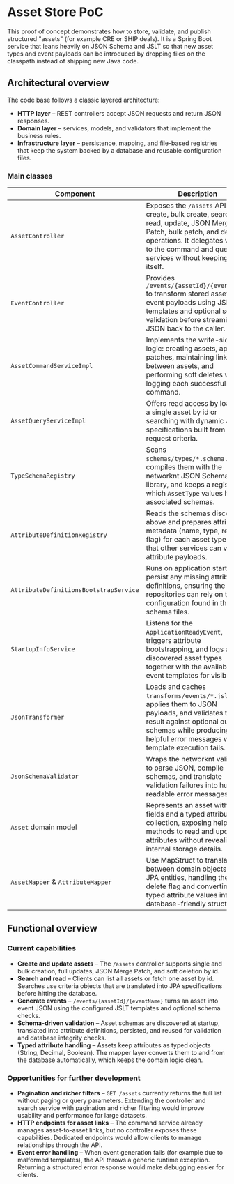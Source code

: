 # Asset Store PoC

This proof of concept demonstrates how to store, validate, and publish structured "assets" (for example CRE or SHIP deals).
It is a Spring Boot service that leans heavily on JSON Schema and JSLT so that new asset types and event payloads can be
introduced by dropping files on the classpath instead of shipping new Java code.

## Architectural overview

The code base follows a classic layered architecture:

* **HTTP layer** – REST controllers accept JSON requests and return JSON responses.
* **Domain layer** – services, models, and validators that implement the business rules.
* **Infrastructure layer** – persistence, mapping, and file-based registries that keep the system backed by a database and
  reusable configuration files.

### Main classes

| Component | Description |
| --- | --- |
| `AssetController` | Exposes the `/assets` API for create, bulk create, search, read, update, JSON Merge Patch, bulk patch, and delete operations. It delegates work to the command and query services without keeping state itself. |
| `EventController` | Provides `/events/{assetId}/{eventName}` to transform stored assets into event payloads using JSLT templates and optional schema validation before streaming the JSON back to the caller. |
| `AssetCommandServiceImpl` | Implements the write-side logic: creating assets, applying patches, maintaining links between assets, and performing soft deletes while logging each successful command. |
| `AssetQueryServiceImpl` | Offers read access by loading a single asset by id or searching with dynamic JPA specifications built from the request criteria. |
| `TypeSchemaRegistry` | Scans `schemas/types/*.schema.json`, compiles them with the networknt JSON Schema library, and keeps a registry of which `AssetType` values have associated schemas. |
| `AttributeDefinitionRegistry` | Reads the schemas discovered above and prepares attribute metadata (name, type, required flag) for each asset type so that other services can validate attribute payloads. |
| `AttributeDefinitionsBootstrapService` | Runs on application startup to persist any missing attribute definitions, ensuring the repositories can rely on the configuration found in the schema files. |
| `StartupInfoService` | Listens for the `ApplicationReadyEvent`, triggers attribute bootstrapping, and logs all discovered asset types together with the available event templates for visibility. |
| `JsonTransformer` | Loads and caches `transforms/events/*.jslt`, applies them to JSON payloads, and validates the result against optional output schemas while producing helpful error messages when template execution fails. |
| `JsonSchemaValidator` | Wraps the networknt validator to parse JSON, compile schemas, and translate validation failures into human-readable error messages. |
| `Asset` domain model | Represents an asset with core fields and a typed attribute collection, exposing helper methods to read and update attributes without revealing internal storage details. |
| `AssetMapper` & `AttributeMapper` | Use MapStruct to translate between domain objects and JPA entities, handling the soft-delete flag and converting typed attribute values into database-friendly structures. |

## Functional overview

### Current capabilities

* **Create and update assets** – The `/assets` controller supports single and bulk creation, full updates, JSON Merge Patch, and soft deletion by id.
* **Search and read** – Clients can list all assets or fetch one asset by id. Searches use criteria objects that are translated into JPA specifications before hitting the database.
* **Generate events** – `/events/{assetId}/{eventName}` turns an asset into event JSON using the configured JSLT templates and optional schema checks.
* **Schema-driven validation** – Asset schemas are discovered at startup, translated into attribute definitions, persisted, and reused for validation and database integrity checks.
* **Typed attribute handling** – Assets keep attributes as typed objects (String, Decimal, Boolean). The mapper layer converts them to and from the database automatically, which keeps the domain logic clean.

### Opportunities for further development

* **Pagination and richer filters** – `GET /assets` currently returns the full list without paging or query parameters. Extending the controller and search service with pagination and richer filtering would improve usability and performance for large datasets.
* **HTTP endpoints for asset links** – The command service already manages asset-to-asset links, but no controller exposes these capabilities. Dedicated endpoints would allow clients to manage relationships through the API.
* **Event error handling** – When event generation fails (for example due to malformed templates), the API throws a generic runtime exception. Returning a structured error response would make debugging easier for clients.

